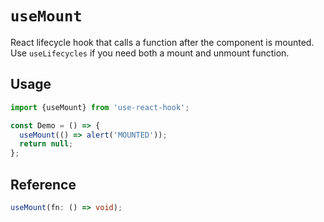 # `useMount`

React lifecycle hook that calls a function after the component is mounted. Use `useLifecycles` if you need both a mount and unmount function.

## Usage

```jsx
import {useMount} from 'use-react-hook';

const Demo = () => {
  useMount(() => alert('MOUNTED'));
  return null;
};
```

## Reference

```ts
useMount(fn: () => void);
```

